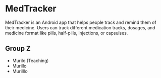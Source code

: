 # MedTracker

MedTracker is an Android app that helps people track and remind them of their medicine.
Users can track different medication tracks, dosages, and medicine format like pills, half-pills, injections, or capsulses.

## Group Z

- Murilo (Teaching)
- Murillo
- Murilllo

